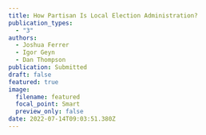 ```yaml
---
title: How Partisan Is Local Election Administration?
publication_types:
  - "3"
authors:
  - Joshua Ferrer
  - Igor Geyn
  - Dan Thompson
publication: Submitted
draft: false
featured: true
image:
  filename: featured
  focal_point: Smart
  preview_only: false
date: 2022-07-14T09:03:51.380Z
---
```

